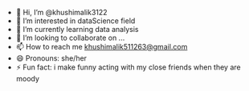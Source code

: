 - 👋 Hi, I’m @khushimalik3122
- 👀 I’m interested in dataScience field 
- 🌱 I’m currently learning data analysis 
- 💞️ I’m looking to collaborate on ...
- 📫 How to reach me khushimalik511263@gmail.com
- 😄 Pronouns: she/her
- ⚡ Fun fact: i make funny acting with my close friends when they are moody

<!---
khushimalik3122/khushimalik3122 is a ✨ special ✨ repository because its `README.md` (this file) appears on your GitHub profile.
You can click the Preview link to take a look at your changes.
--->
